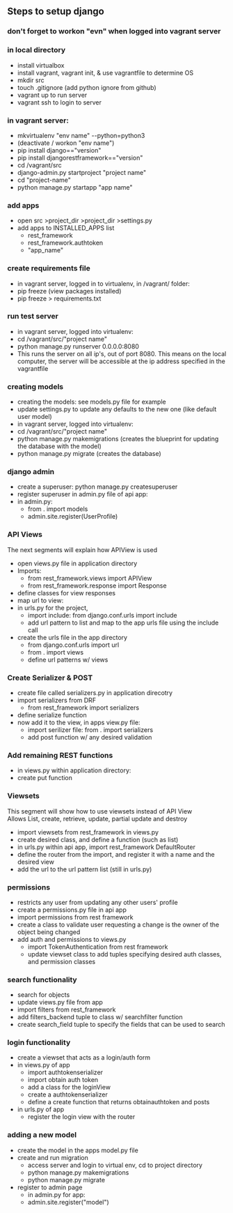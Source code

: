 ## Steps to setup django
### don't forget to workon "evn" when logged into vagrant server
### in local directory
- install virtualbox
- install vagrant, vagrant init, & use vagrantfile to determine OS
- mkdir src
- touch .gitignore (add python ignore from github)
- vagrant up to run server
- vagrant ssh to login to server
### in vagrant server:   
- mkvirtualenv "env name" --python=python3
- (deactivate / workon "env name")
- pip install django=="version"
- pip install djangorestframework=="version"
- cd /vagrant/src
- django-admin.py startproject "project name"
- cd "project-name"
- python manage.py startapp "app name"

### add apps
- open src >project_dir >project_dir >settings.py 
- add apps to INSTALLED_APPS list
    - rest_framework
    - rest_framework.authtoken
    - "app_name"
### create requirements file
- in vagrant server, logged in to virtualenv, in /vagrant/ folder:
- pip freeze (view packages installed)
- pip freeze > requirements.txt

### run test server
- in vagrant server, logged into virtualenv:
- cd /vagrant/src/"project name"
- python manage.py runserver 0.0.0.0:8080
- This runs the server on all ip's, out of port 8080. This means on the local computer, the server will be accessible at the ip address specified in the vagrantfile

### creating models
- creating the models: see models.py file for example
- update settings.py to update any defaults to the new one (like default user model)
- in vagrant server, logged into virtualenv:
- cd /vagrant/src/"project name"
- python manage.py makemigrations (creates the blueprint for updating the database with the model)
- python manage.py migrate (creates the database)

### django admin
- create a superuser: python manage.py createsuperuser
- register superuser in admin.py file of api app:
- in admin.py:
    - from . import models
    - admin.site.register(UserProfile)

### API Views
The next segments will explain how APIView is used
- open views.py file in application directory
- Imports:
    - from rest_framework.views import APIView
    - from rest_framework.response import Response
- define classes for view responses
- map url to view:
- in urls.py for the project,
    - import include: from django.conf.urls import include
    - add url pattern to list and map to the app urls file using the include call
- create the urls file in the app directory
    - from django.conf.urls import url
    - from . import views
    - define url patterns w/ views

### Create Serializer & POST
- create file called serializers.py in application direcotry
- import serializers from DRF
    - from rest_framework import serializers
- define serialize function
- now add it to the view, in apps view.py file:
    - import serilizer file: from . import serializers
    - add post function w/ any desired validation

### Add remaining REST functions
- in views.py within application directory:
- create put function

### Viewsets
This segment will show how to use viewsets instead of API View  
Allows List, create, retrieve, update, partial update and destroy

- import viewsets from rest_framework in views.py
- create desired class, and define a function (such as list)
- in urls.py within api app, import rest_framework DefaultRouter
- define the router from the import, and register it with a name and the desired view
- add the url to the url pattern list (still in urls.py)

### permissions
- restricts any user from updating any other users' profile
- create a permissions.py file in api app
- import permissions from rest framework
- create a class to validate user requesting a change is the owner of the object being changed
- add auth and permissions to views.py
    - import TokenAuthentication from rest framework
    - update viewset class to add tuples specifying desired auth classes, and permission classes

### search functionality
- search for objects
- update views.py file from app
- import filters from rest_framework
- add filters_backend tuple to class w/ searchfilter function
- create search_field tuple to specify the fields that can be used to search

### login functionality
- create a viewset that acts as a login/auth form
- in views.py of app
    - import authtokenserializer
    - import obtain auth token
    - add a class for the loginView
    - create a authtokenserializer 
    - define a create function that returns obtainauthtoken and posts
- in urls.py of app
    - register the login view with the router

### adding a new model
- create the model in the apps model.py file
- create and run migration
    - access server and login to virtual env, cd to project directory
    - python manage.py makemigrations
    - python manage.py migrate
- register to admin page
    - in admin.py for app:
    - admin.site.register("model")
